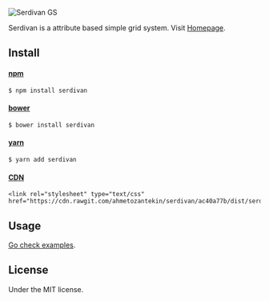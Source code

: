 ![Serdivan GS](http://imgim.com/pseudo.png)

Serdivan is a attribute based simple grid system.
Visit [Homepage](http://ahmetozantekin.github.io/serdivan/).

## Install

#### [npm](https://www.npmjs.com/package/serdivan)
```
$ npm install serdivan
```

#### [bower](https://bower.io/search/?q=serdivan)
```
$ bower install serdivan
```

#### [yarn](https://yarnpkg.com/en/package/serdivan)
```
$ yarn add serdivan
```

#### [CDN]()
```
<link rel="stylesheet" type="text/css" href="https://cdn.rawgit.com/ahmetozantekin/serdivan/ac40a77b/dist/serdivan.min.css">
```



## Usage

[Go check examples](http://ahmetozantekin.github.io/serdivan/).


## License

Under the MIT license.
